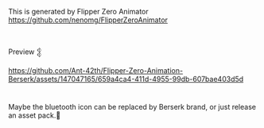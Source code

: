 This is generated by Flipper Zero Animator https://github.com/nenomg/FlipperZeroAnimator
#
Preview 𒉭

https://github.com/Ant-42th/Flipper-Zero-Animation-Berserk/assets/147047165/659a4ca4-411d-4955-99db-607bae403d5d
#
Maybe the bluetooth icon can be replaced by Berserk brand, or just release an asset pack.🤔
